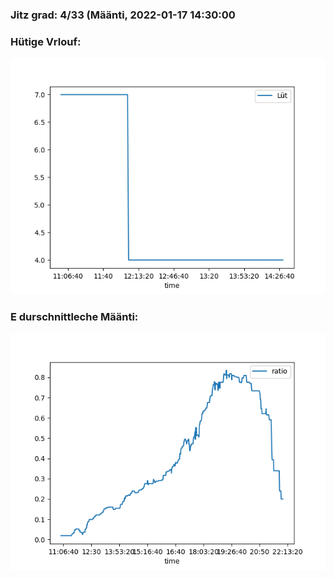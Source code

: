 ### Jitz grad: 4/33 (Määnti, 2022-01-17 14:30:00

### Hütige Vrlouf:
![Graph](Today.png)

### E durschnittleche Määnti:
![Graph](Määnti.png)
